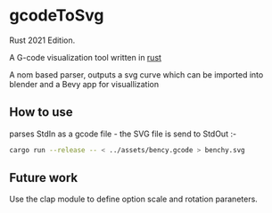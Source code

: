 # gcodeToSvg

Rust 2021 Edition.

A G-code visualization tool written in [rust](https://www.rust-lang.org/)

A nom based parser, outputs a svg curve which can be imported into blender and a Bevy app for visuallization

## How to use

parses StdIn as a gcode file - the SVG file is send to StdOut :-

```bash
cargo run --release -- < ../assets/bency.gcode > benchy.svg
```

## Future work

Use the clap module to define option scale and rotation paraneters.
